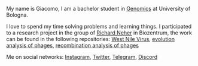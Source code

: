 My name is Giacomo, I am a bachelor student in [Genomics](https://en.wikipedia.org/wiki/Genomics) at University of Bologna.

I love to spend my time solving problems and learning things. I participated to a research project in the group of [Richard Neher](https://www.biozentrum.unibas.ch/research/research-groups/research-groups-a-z/overview/unit/research-group-richard-neher) in Biozentrum, the work can be found in the following repositories: [West Nile Virus](https://github.com/kcajj/west_nile_virus), [evolution analysis of phages](https://github.com/kcajj/ONT_phages), [recombination analysis of phages](https://github.com/kcajj/rec_genome_analysis)

Me on social networks: [Instagram](https://www.instagram.com/jack.castaa/), [Twitter](https://twitter.com/Giacomo36659750), [Telegram](https://t.me/TheJack_02), [Discord](https://discordapp.com/users/TheJack#0680/)
